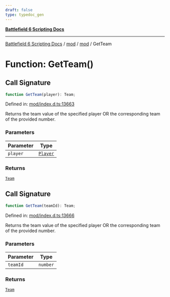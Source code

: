 ```yaml
---
draft: false
type: typedoc_gen
---
```


[**Battlefield 6 Scripting Docs**](../../../_index.md)

***

[Battlefield 6 Scripting Docs](../../../_index.md) / [mod](../../_index.md) / [mod](../_index.md) / GetTeam

# Function: GetTeam()

## Call Signature

```ts
function GetTeam(player): Team;
```

Defined in: [mod/index.d.ts:13663](https://github.com/battlefield-portal-community/portal-docs/blob/6d87e21c5922a3efb03c634dbe98e5fe6e797672/generators/santiago/mod/index.d.ts#L13663)

Returns the team value of the specified player OR the corresponding team of the provided number.

### Parameters

| Parameter | Type |
| ------ | ------ |
| `player` | [`Player`](../Player/_index.md) |

### Returns

[`Team`](../Team/_index.md)

## Call Signature

```ts
function GetTeam(teamId): Team;
```

Defined in: [mod/index.d.ts:13666](https://github.com/battlefield-portal-community/portal-docs/blob/6d87e21c5922a3efb03c634dbe98e5fe6e797672/generators/santiago/mod/index.d.ts#L13666)

Returns the team value of the specified player OR the corresponding team of the provided number.

### Parameters

| Parameter | Type |
| ------ | ------ |
| `teamId` | `number` |

### Returns

[`Team`](../Team/_index.md)
